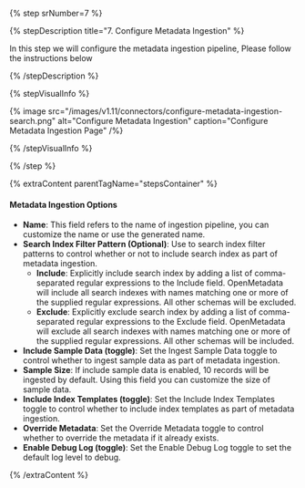 {% step srNumber=7 %}

{% stepDescription title="7. Configure Metadata Ingestion" %}

In this step we will configure the metadata ingestion pipeline,
Please follow the instructions below

{% /stepDescription %}

{% stepVisualInfo %}

{% image
src="/images/v1.11/connectors/configure-metadata-ingestion-search.png"
alt="Configure Metadata Ingestion"
caption="Configure Metadata Ingestion Page" /%}

{% /stepVisualInfo %}

{% /step %}

{% extraContent parentTagName="stepsContainer" %}

#### Metadata Ingestion Options

- **Name**: This field refers to the name of ingestion pipeline, you can customize the name or use the generated name.
- **Search Index Filter Pattern (Optional)**: Use to search index filter patterns to control whether or not to include search index as part of metadata ingestion.
    - **Include**: Explicitly include search index by adding a list of comma-separated regular expressions to the Include field. OpenMetadata will include all search indexes with names matching one or more of the supplied regular expressions. All other schemas will be excluded.
    - **Exclude**: Explicitly exclude search index by adding a list of comma-separated regular expressions to the Exclude field. OpenMetadata will exclude all search indexes with names matching one or more of the supplied regular expressions. All other schemas will be included.
- **Include Sample Data (toggle)**: Set the Ingest Sample Data toggle to control whether to ingest sample data as part of metadata ingestion.
- **Sample Size**: If include sample data is enabled, 10 records will be ingested by default. Using this field you can customize the size of sample data.
- **Include Index Templates (toggle)**: Set the Include Index Templates toggle to control whether to include index templates as part of metadata ingestion.
- **Override Metadata**: Set the Override Metadata toggle to control whether to override the metadata if it already exists.
- **Enable Debug Log (toggle)**: Set the Enable Debug Log toggle to set the default log level to debug.


{% /extraContent %}
